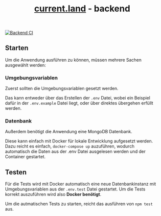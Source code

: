 <h1 align="center"><br><a href="https://current.land">current.land</a> - backend<br><br></h1>

[![Backend CI](https://github.com/SkyGuardian42/current/actions/workflows/backend.yml/badge.svg)](https://github.com/SkyGuardian42/current/actions/workflows/backend.yml)

## Starten
Um die Anwendung ausführen zu können, müssen mehrere Sachen ausgewählt werden:

### Umgebungsvariablen
Zuerst sollten die Umgebungsvariablen gesetzt werden.

Das kann entweder über das Erstellen der `.env` Datei, wobei ein Beispiel dafür in der `.env.example` Datei liegt, oder über direktes übergehen erfüllt werden. 

### Datenbank
Außerdem benötigt die Anwendung eine MongoDB Datenbank.

Diese kann einfach mit Docker für lokale Entwicklung aufgesetzt werden. Dazu reicht es einfach, `docker-compose up` auzuführen, wodurch automatisch die Daten aus der .env Datei ausgelesen werden und der Container gestartet.  

## Testen
Für die Tests wird mit Docker automatisch eine neue Datenbankinstanz mit Umgebungsvariablen aus der `.env.test` Datei gestartet. Um die Tests korrekt auszuführen wird also **Docker benötigt**.

Um die autmatischen Tests zu starten, reicht das ausführen von `npm test` aus.